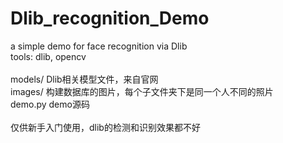 # Dlib_recognition_Demo
a simple demo for face recognition via Dlib<br>
tools:   dlib, opencv <br>
<br>
models/   Dlib相关模型文件，来自官网<br>
images/   构建数据库的图片，每个子文件夹下是同一个人不同的照片<br>
demo.py   demo源码<br>
<br>
仅供新手入门使用，dlib的检测和识别效果都不好<br>
